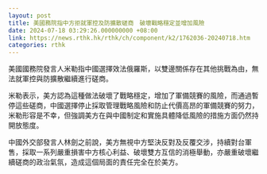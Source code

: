 ```yaml
---
layout: post
title: 美國務院指中方拒就軍控及防擴散磋商　破壞戰略穩定並增加風險
date: 2024-07-18 03:29:26.000000000 +08:00
link: https://news.rthk.hk/rthk/ch/component/k2/1762036-20240718.htm
categories: rthk
---
```


美國國務院發言人米勒指中國選擇效法俄羅斯，以雙邊關係存在其他挑戰為由，無法就軍控與防擴散繼續進行磋商。

米勒表示，美方認為這種做法破壞了戰略穩定，增加了軍備競賽的風險，而通過暫停這些磋商，中國選擇停止採取管理戰略風險和防止代價高昂的軍備競賽的努力，米勒形容是不幸，但強調美方在與中國制定和實施具體降低風險的措施方面仍然持開放態度。

中國外交部發言人林劍之前說，美方無視中方堅決反對及反覆交涉，持續對台軍售，採取一系列嚴重損害中方核心利益、破壞雙方互信的消極舉動，亦嚴重破壞繼續磋商的政治氣氛，造成這個局面的責任完全在於美方。
